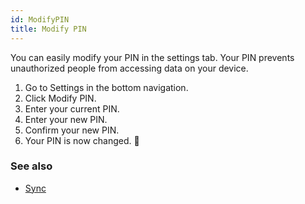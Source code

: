 ```yaml
---
id: ModifyPIN
title: Modify PIN
---
```

You can easily modify your PIN in the settings tab. Your PIN prevents unauthorized people from accessing data on your device.

1. Go to Settings in the bottom navigation. 
2. Click Modify PIN.  
2. Enter your current PIN.
3. Enter your new PIN. 
4. Confirm your new PIN. 
5. Your PIN is now changed. 🎉 

### See also
- [Sync](Settings/Sync.md)